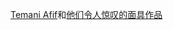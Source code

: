 



[Temani Afif](https://twitter.com/ChallengesCss)和[他们令人惊叹的面具作品](https://github.com/argyleink/open-props/discussions/71)
